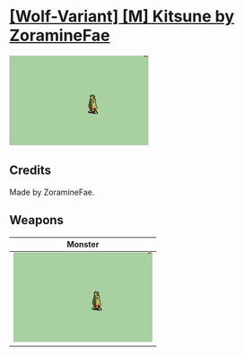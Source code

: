 # [\[Wolf-Variant\] \[M\] Kitsune by ZoramineFae](./)
 

<img src="./8.%20Monster/Monster_000.png" alt="[Wolf-Variant] [M] Kitsune by ZoramineFae standing" />

## Credits

Made by ZoramineFae.

## Weapons
 

|Monster |
|  :---: |
| <img alt="Monster animation" src="./8.%20Monster/Monster.gif" /> |
